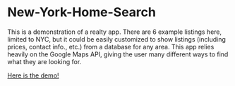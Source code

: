 # New-York-Home-Search
 
This is a demonstration of a realty app. There are 6 example listings here, limited to NYC, but it could be easily customized to show listings (including prices, contact info., etc.) from a database for any area. This app relies heavily on the Google Maps API, giving the user many different ways to find what they are looking for.

[Here is the demo!](https://4mber.github.io/New-York-Home-Search/)
